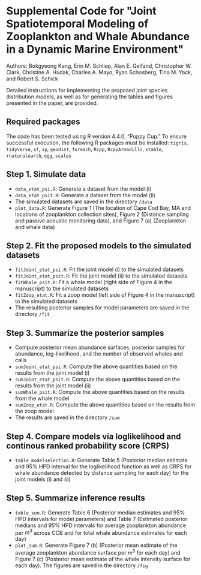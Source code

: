 # Supplemental Code for "Joint Spatiotemporal Modeling of Zooplankton and Whale Abundance in a Dynamic Marine Environment"
Authors: Bokgyeong Kang, Erin M. Schliep, Alan E. Gelfand, Christopher W. Clark, Christine A. Hudak, Charles A. Mayo, Ryan Schosberg, Tina M. Yack, and Robert S. Schick

Detailed instructions for implementing the proposed joint species distribution models, as well as for generating the tables and figures presented in the paper, are provided.

## Required packages
The code has been tested using R version 4.4.0, “Puppy Cup.” To ensure successful execution, the following R packages must be installed: 
`tigris`, `tidyverse`, `sf`, `sp`, `geodist`, `foreach`, `Rcpp`, `RcppArmadillo`, `xtable`, `rnaturalearth`, `egg`, `scales`

## Step 1. Simulate data
- `data_etat_psi.R`: Generate a dataset from the model (i)
- `data_etat_psit.R`: Generate a dataset from the model (ii)
- The simulated datasets are saved in the directory `/data`
- `plot_data.R`: Generate Figure 1 (The location of Cape Cod Bay, MA and locations of zooplankton collection sites), Figure 2 (Distance sampling and passive acoustic monitoring data), and Figure 7 (a) (Zooplankton and whale data)

## Step 2. Fit the proposed models to the simulated datasets
- `fitJoint_etat_psi.R`: Fit the joint model (i) to the simulated datasets
- `fitJoint_etat_psit.R`: Fit the joint model (ii) to the simulated datasets
- `fitWhale_psit.R`: Fit a whale model (right side of Figure 4 in the manuscript) to the simulated datasets
- `fitZoop_etat.R`: Fit a zoop model (left side of Figure 4 in the manuscript) to the simulated datasets
- The resulting posterior samples for model parameters are saved in the directory `/fit`

## Step 3. Summarize the posterior samples
- Compute posterior mean abundance surfaces, posterior samples for abundance, log-likelihood, and the number of observed whales and calls
- `sumJoint_etat_psi.R`: Compute the above quantities based on the results from the joint model (i)  
- `sumJoint_etat_psit.R`: Compute the above quantities based on the results from the joint model (ii)  
- `sumWhale_psit.R`: Compute the above quantities based on the results from the whale model  
- `sumZoop_etat.R`: Compute the above quantities based on the results from the zoop model
- The results are saved in the directory `/sum`

## Step 4. Compare models via loglikelihood and continous ranked probability score (CRPS)
- `table_modelselection.R`: Generate Table 5 (Posterior median estimate and 95% HPD interval for the loglikelihood function as well as
CRPS for whale abundance detected by distance sampling for each day) for the joint models (i) and (ii)

## Step 5. Summarize inference results
- `table_sum.R`: Generate Table 6 (Posterior median estimates and 95% HPD intervals for model parameters) and Table 7 (Estimated posterior medians and 95% HPD intervals for average zooplankton abundance per $m^3$ across CCB and for total whale abundance estimates for each day)
- `plot_sum.R`: Generate Figure 7 (b) (Posterior mean estimate of the average zooplankton abundance surface per $m^3$ for each day) and Figure 7 (c) (Posterior mean estimate of the whale
intensity surface for each day). The figures are saved in the directory `/fig`
